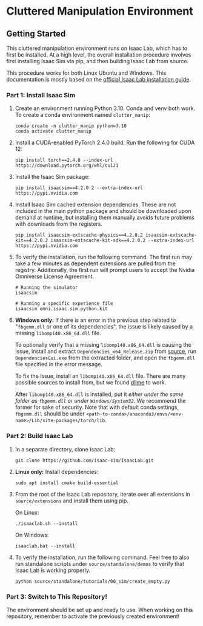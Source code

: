 # Cluttered Manipulation Environment

## Getting Started

This cluttered manipulation environment runs on Isaac Lab, which has to first be installed. At a high level, the overall installation procedure involves first installing Isaac Sim via pip, and then building Isaac Lab from source.

This procedure works for both Linux Ubuntu and Windows. This documentation is mostly based on the [official Isaac Lab installation guide](https://isaac-sim.github.io/IsaacLab/main/source/setup/installation/pip_installation.html).

### Part 1: Install Isaac Sim

1. Create an environment running Python 3.10. Conda and venv both work. To create a conda environment named `clutter_manip`: 

    ```
    conda create -n clutter_manip python=3.10
    conda activate clutter_manip
    ```

2. Install a CUDA-enabled PyTorch 2.4.0 build. Run the following for CUDA 12:

    ```
    pip install torch==2.4.0 --index-url https://download.pytorch.org/whl/cu121
    ```

3. Install the Isaac Sim package:

    ```
    pip install isaacsim==4.2.0.2 --extra-index-url https://pypi.nvidia.com
    ```

4. Install Isaac Sim cached extension dependencies. These are not included in the main python package and should be downloaded upon demand at runtime, but installing them manually avoids future problems with downloads from the registers.

    ```
    pip install isaacsim-extscache-physics==4.2.0.2 isaacsim-extscache-kit==4.2.0.2 isaacsim-extscache-kit-sdk==4.2.0.2 --extra-index-url https://pypi.nvidia.com
    ```

5. To verify the installation, run the following command. The first run may take a few minutes as dependent extensions are pulled from the registry. Additionally, the first run will prompt users to accept the Nvidia Omniverse License Agreement.

    ```
    # Running the simulator
    isaacsim

    # Running a specific experience file
    isaacsim omni.isaac.sim.python.kit
    ```

6. **Windows only:** If there is an error in the previous step related to "`fbgemm.dll` or one of its dependencies", the issue is likely caused by a missing `libomp140.x86_64.dll` file.

    To optionally verify that a missing `libomp140.x86_64.dll` is causing the issue, install and extract `Dependencies_x64_Release.zip` from [source](https://github.com/lucasg/Dependencies/releases), run `DependenciesGui.exe` from the extracted folder, and open the `fbgemm.dll` file specified in the error message.

    To fix the issue, install an `libomp140.x86_64.dll` file. There are many possible sources to install from, but we found [dllme](https://www.dllme.com/dll/files/libomp140_x86_64/versions) to work.
    
    After `libomp140.x86_64.dll` is installed, put it *either under the same folder as `fbgemm.dll` or under `Windows/System32`*. We recommend the former for sake of security. Note that with default conda settings, `fbgemm.dll` should be under `<path-to-conda>/anaconda3/envs/<env-name>/Lib/site-packages/torch/lib`.

### Part 2: Build Isaac Lab

1. In a separate directory, clone Isaac Lab:

    ```
    git clone https://github.com/isaac-sim/IsaacLab.git
    ```

2. **Linux only:** Install dependencies:

    ```
    sudo apt install cmake build-essential
    ```

3. From the root of the Isaac Lab repository, iterate over all extensions in `source/extensions` and install them using pip.

    On Linux:
    ```
    ./isaaclab.sh --install
    ```

    On Windows:
    ```
    isaaclab.bat --install
    ```

4. To verify the installation, run the following command. Feel free to also run standalone scripts under `source/standalone/demos` to verify that Isaac Lab is working properly.

    ```
    python source/standalone/tutorials/00_sim/create_empty.py
    ```

### Part 3: Switch to This Repository!

The environment should be set up and ready to use. When working on this repository, remember to activate the previously created environment!
